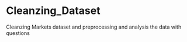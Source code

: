 # Cleanzing_Dataset
Cleanzing Markets dataset and preprocessing and analysis the data with questions
